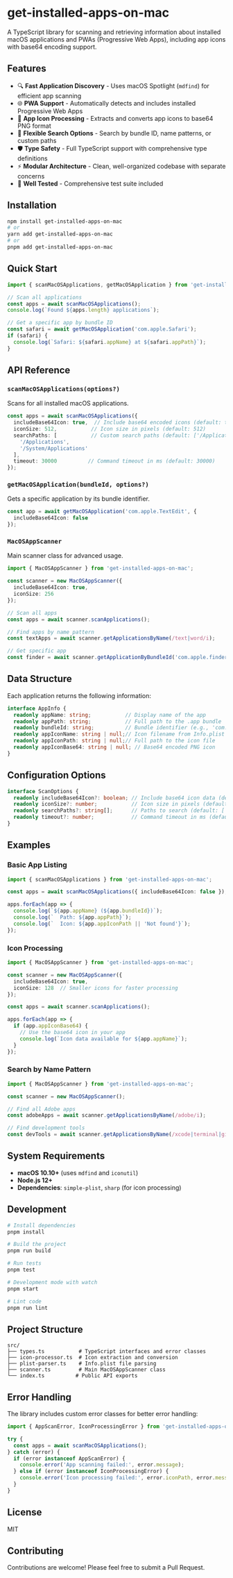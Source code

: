 # get-installed-apps-on-mac

A TypeScript library for scanning and retrieving information about installed macOS applications and PWAs (Progressive Web Apps), including app icons with base64 encoding support.

## Features

- 🔍 **Fast Application Discovery** - Uses macOS Spotlight (`mdfind`) for efficient app scanning
- 🌐 **PWA Support** - Automatically detects and includes installed Progressive Web Apps
- 📱 **App Icon Processing** - Extracts and converts app icons to base64 PNG format
- 🎯 **Flexible Search Options** - Search by bundle ID, name patterns, or custom paths
- 🛡️ **Type Safety** - Full TypeScript support with comprehensive type definitions
- ⚡ **Modular Architecture** - Clean, well-organized codebase with separate concerns
- 🧪 **Well Tested** - Comprehensive test suite included

## Installation

```bash
npm install get-installed-apps-on-mac
# or
yarn add get-installed-apps-on-mac
# or
pnpm add get-installed-apps-on-mac
```

## Quick Start

```typescript
import { scanMacOSApplications, getMacOSApplication } from 'get-installed-apps-on-mac';

// Scan all applications
const apps = await scanMacOSApplications();
console.log(`Found ${apps.length} applications`);

// Get a specific app by bundle ID
const safari = await getMacOSApplication('com.apple.Safari');
if (safari) {
  console.log(`Safari: ${safari.appName} at ${safari.appPath}`);
}
```

## API Reference

### `scanMacOSApplications(options?)`

Scans for all installed macOS applications.

```typescript
const apps = await scanMacOSApplications({
  includeBase64Icon: true,  // Include base64 encoded icons (default: true)
  iconSize: 512,           // Icon size in pixels (default: 512)
  searchPaths: [           // Custom search paths (default: ['/Applications', '$HOME/Applications'])
    '/Applications',
    '/System/Applications'
  ],
  timeout: 30000          // Command timeout in ms (default: 30000)
});
```

### `getMacOSApplication(bundleId, options?)`

Gets a specific application by its bundle identifier.

```typescript
const app = await getMacOSApplication('com.apple.TextEdit', {
  includeBase64Icon: false
});
```

### `MacOSAppScanner`

Main scanner class for advanced usage.

```typescript
import { MacOSAppScanner } from 'get-installed-apps-on-mac';

const scanner = new MacOSAppScanner({
  includeBase64Icon: true,
  iconSize: 256
});

// Scan all apps
const apps = await scanner.scanApplications();

// Find apps by name pattern
const textApps = await scanner.getApplicationsByName(/text|word/i);

// Get specific app
const finder = await scanner.getApplicationByBundleId('com.apple.finder');
```

## Data Structure

Each application returns the following information:

```typescript
interface AppInfo {
  readonly appName: string;           // Display name of the app
  readonly appPath: string;           // Full path to the .app bundle
  readonly bundleId: string;          // Bundle identifier (e.g., 'com.apple.Safari')
  readonly appIconName: string | null;// Icon filename from Info.plist
  readonly appIconPath: string | null;// Full path to the icon file
  readonly appIconBase64: string | null; // Base64 encoded PNG icon
}
```

## Configuration Options

```typescript
interface ScanOptions {
  readonly includeBase64Icon?: boolean; // Include base64 icon data (default: true)
  readonly iconSize?: number;           // Icon size in pixels (default: 512)
  readonly searchPaths?: string[];      // Paths to search (default: ['/Applications', '$HOME/Applications'])
  readonly timeout?: number;            // Command timeout in ms (default: 30000)
}
```

## Examples

### Basic App Listing

```typescript
import { scanMacOSApplications } from 'get-installed-apps-on-mac';

const apps = await scanMacOSApplications({ includeBase64Icon: false });

apps.forEach(app => {
  console.log(`${app.appName} (${app.bundleId})`);
  console.log(`  Path: ${app.appPath}`);
  console.log(`  Icon: ${app.appIconPath || 'Not found'}`);
});
```

### Icon Processing

```typescript
import { MacOSAppScanner } from 'get-installed-apps-on-mac';

const scanner = new MacOSAppScanner({
  includeBase64Icon: true,
  iconSize: 128  // Smaller icons for faster processing
});

const apps = await scanner.scanApplications();

apps.forEach(app => {
  if (app.appIconBase64) {
    // Use the base64 icon in your app
    console.log(`Icon data available for ${app.appName}`);
  }
});
```

### Search by Name Pattern

```typescript
import { MacOSAppScanner } from 'get-installed-apps-on-mac';

const scanner = new MacOSAppScanner();

// Find all Adobe apps
const adobeApps = await scanner.getApplicationsByName(/adobe/i);

// Find development tools
const devTools = await scanner.getApplicationsByName(/xcode|terminal|git/i);
```

## System Requirements

- **macOS 10.10+** (uses `mdfind` and `iconutil`)
- **Node.js 12+**
- **Dependencies**: `simple-plist`, `sharp` (for icon processing)

## Development

```bash
# Install dependencies
pnpm install

# Build the project
pnpm run build

# Run tests
pnpm test

# Development mode with watch
pnpm start

# Lint code
pnpm run lint
```

## Project Structure

```
src/
├── types.ts           # TypeScript interfaces and error classes
├── icon-processor.ts  # Icon extraction and conversion
├── plist-parser.ts    # Info.plist file parsing
├── scanner.ts         # Main MacOSAppScanner class
└── index.ts          # Public API exports
```

## Error Handling

The library includes custom error classes for better error handling:

```typescript
import { AppScanError, IconProcessingError } from 'get-installed-apps-on-mac';

try {
  const apps = await scanMacOSApplications();
} catch (error) {
  if (error instanceof AppScanError) {
    console.error('App scanning failed:', error.message);
  } else if (error instanceof IconProcessingError) {
    console.error('Icon processing failed:', error.iconPath, error.message);
  }
}
```

## License

MIT

## Contributing

Contributions are welcome! Please feel free to submit a Pull Request.